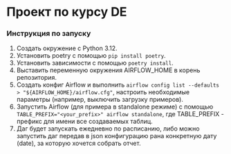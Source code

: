 # Проект по курсу DE

### Инструкция по запуску

1. Создать окружение с Python 3.12.
2. Установить poetry с помощью `pip install poetry`.
3. Установить зависимости с помощью `poetry install`.
4. Выставить переменную окружения AIRFLOW_HOME в корень репозитория.
5. Создать конфиг Airflow и выполнить `airflow config list --defaults > "${AIRFLOW_HOME}/airflow.cfg"`, настроить необходимые параметры (например, выключить загрузку примеров).
6. Запустить Airflow (для примера в standalone режиме) с помощью `TABLE_PREFIX="<your_prefix>" airflow standalone`, где TABLE_PREFIX - префикс для имени все создаваемых таблиц.
7. Даг будет запускать ежедневно по расписанию, либо можно запустить даг передав в json конфигурацию рана конкретную дату (date), за которую хочется собрать отчет.
